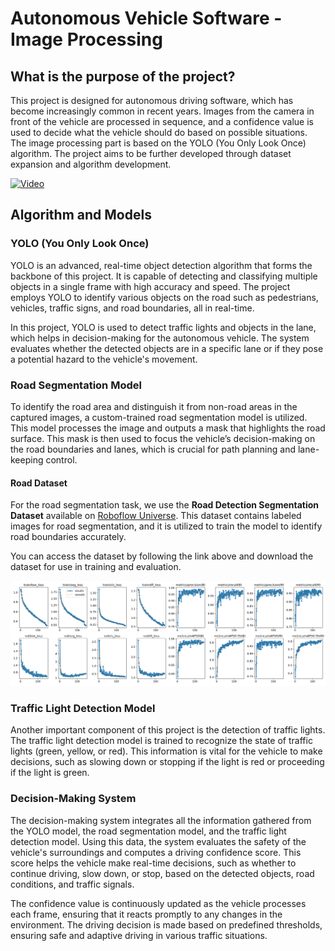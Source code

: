 # Autonomous Vehicle Software - Image Processing

## What is the purpose of the project?

This project is designed for autonomous driving software, which has become increasingly common in recent years. Images from the camera in front of the vehicle are processed in sequence, and a confidence value is used to decide what the vehicle should do based on possible situations. The image processing part is based on the YOLO (You Only Look Once) algorithm. The project aims to be further developed through dataset expansion and algorithm development.

[![Video](https://img.youtube.com/vi/hw_Ltjcw-0Y/0.jpg)](https://www.youtube.com/watch?v=hw_Ltjcw-0Y)

## Algorithm and Models

### YOLO (You Only Look Once)

YOLO is an advanced, real-time object detection algorithm that forms the backbone of this project. It is capable of detecting and classifying multiple objects in a single frame with high accuracy and speed. The project employs YOLO to identify various objects on the road such as pedestrians, vehicles, traffic signs, and road boundaries, all in real-time.

In this project, YOLO is used to detect traffic lights and objects in the lane, which helps in decision-making for the autonomous vehicle. The system evaluates whether the detected objects are in a specific lane or if they pose a potential hazard to the vehicle's movement.

### Road Segmentation Model

To identify the road area and distinguish it from non-road areas in the captured images, a custom-trained road segmentation model is utilized. This model processes the image and outputs a mask that 
highlights the road surface. This mask is then used to focus the vehicle’s decision-making on the road boundaries and lanes, which is crucial for path planning and lane-keeping control.

#### Road Dataset

For the road segmentation task, we use the **Road Detection Segmentation Dataset** available on [Roboflow Universe](https://universe.roboflow.com/lesley-natrop-zgywz/road-detection-segmentation/dataset/10). This dataset contains labeled images for road segmentation, and it is utilized to train the model to identify road boundaries accurately.

You can access the dataset by following the link above and download the dataset for use in training and evaluation.

![Road Segmentation Performance](https://github.com/Eminkorkut/autonomousVehicleSoftware-imageProcessing/blob/main/data/road/results.png)



### Traffic Light Detection Model

Another important component of this project is the detection of traffic lights. The traffic light detection model is trained to recognize the state of traffic lights (green, yellow, or red). This information is vital for the vehicle to make decisions, such as slowing down or stopping if the light is red or proceeding if the light is green.

### Decision-Making System

The decision-making system integrates all the information gathered from the YOLO model, the road segmentation model, and the traffic light detection model. Using this data, the system evaluates the safety of the vehicle's surroundings and computes a driving confidence score. This score helps the vehicle make real-time decisions, such as whether to continue driving, slow down, or stop, based on the detected objects, road conditions, and traffic signals.

The confidence value is continuously updated as the vehicle processes each frame, ensuring that it reacts promptly to any changes in the environment. The driving decision is made based on predefined thresholds, ensuring safe and adaptive driving in various traffic situations.
